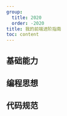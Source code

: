 ```yaml
---
group:
  title: 2020
  order: -2020
title: 我的前端进阶指南
toc: content
---
```


## 基础能力

## 编程思想

## 代码规范

